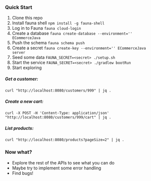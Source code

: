 ### Quick Start

1. Clone this repo
2. Install fauna shell `npm install -g fauna-shell`
3. Log in to Fauna `fauna cloud-login`
4. Create a database `fauna create-database --environment='' ECommerceJava`
5. Push the schema `fauna schema push`
2. Create a secret `fauna create-key --environment='' ECommerceJava server`
3. Seed some data `FAUNA_SECRET=<secret> ./setup.sh`
4. Start the service `FAUNA_SECRET=<secret> ./gradlew bootRun`
5. Start exploring

##### Get a customer:
```
curl "http://localhost:8080/customers/999" | jq .
```

##### Create a new cart:
```
curl -X POST -H 'Content-Type: application/json' "http://localhost:8080/customers/999/cart" | jq .
```

##### List products: 
```
curl "http://localhost:8080/products?pageSize=2" | jq .
```

### Now what?
* Explore the rest of the APIs to see what you can do
* Maybe try to implement some error handling
* Find bugs!
